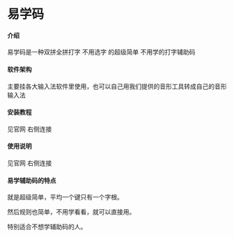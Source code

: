 # 易学码

#### 介绍
易学码是一种双拼全拼打字 不用选字 的超级简单 不用学的打字辅助码

#### 软件架构
主要挂各大输入法软件里使用，也可以自己用我们提供的音形工具转成自己的音形输入法


#### 安装教程

见官网 右侧连接

#### 使用说明

见官网 右侧连接

#### 易学辅助码的特点

就是超级简单，平均一个键只有一个字根。

然后规则也简单，不用学看看，就可以直接用。

特别适合不想学辅助码的人。

